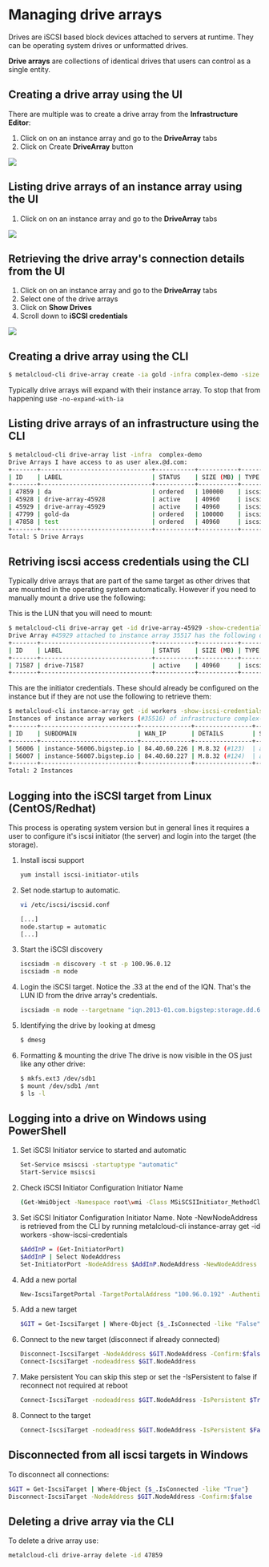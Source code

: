 # Managing drive arrays

Drives are iSCSI based block devices attached to servers at runtime. They can be operating system drives or unformatted drives.

**Drive arrays** are collections of identical drives that users can control as a single entity.

## Creating a drive array using the UI
There are multiple was to create a drive array from the **Infrastructure Editor**:
1. Click on on an instance array and go to the **DriveArray** tabs
2. Click on Create **DriveArray** button

![](/assets/guides/managing_drive_arrays1.png)

## Listing drive arrays of an instance array using the UI

1. Click on on an instance array and go to the **DriveArray** tabs

![](/assets/guides/managing_drive_arrays2.png)

## Retrieving the drive array's connection details from the UI

1. Click on on an instance array and go to the **DriveArray** tabs
2. Select one of the drive arrays
3. Click on **Show Drives**
4. Scroll down to **iSCSI credentials**

![](/assets/guides/managing_drive_arrays3.png)

## Creating a drive array using the CLI

```bash
$ metalcloud-cli drive-array create -ia gold -infra complex-demo -size 100000 -label da
```

Typically drive arrays will expand with their instance array. To stop that from happening use `-no-expand-with-ia`

## Listing drive arrays of an infrastructure using the CLI

```bash
$ metalcloud-cli drive-array list -infra  complex-demo
Drive Arrays I have access to as user alex.@d.com:
+-------+-------------------------------+-----------+-----------+-----------+-------------------------------+-----------+--------------------------+
| ID    | LABEL                         | STATUS    | SIZE (MB) | TYPE      | ATTACHED TO                   | DRV_CNT   | TEMPLATE                 |
+-------+-------------------------------+-----------+-----------+-----------+-------------------------------+-----------+--------------------------+
| 47859 | da                            | ordered   | 100000    | iscsi_ssd | gold (#37135)                 | 1         |                          |
| 45928 | drive-array-45928             | active    | 40960     | iscsi_ssd | workers (#35516)              | 2         | CentOS 7.4 (#78)         |
| 45929 | drive-array-45929             | active    | 40960     | iscsi_ssd | master (#35517)               | 1         | CentOS 7.4 (#78)         |
| 47799 | gold-da                       | ordered   | 100000    | iscsi_ssd | gold (#37135)                 | 1         |                          |
| 47858 | test                          | ordered   | 40960     | iscsi_ssd |                               | 1         |                          |
+-------+-------------------------------+-----------+-----------+-----------+-------------------------------+-----------+--------------------------+
Total: 5 Drive Arrays


```

## Retriving iscsi access credentials using the CLI

Typically drive arrays that are part of the same target as other drives that are mounted in the operating system automatically. However if you need to manually mount a drive use the following:

This is the LUN that you will need to mount:
```bash
$ metalcloud-cli drive-array get -id drive-array-45929 -show-credentials
Drive Array #45929 attached to instance array 35517 has the following drives:
+-------+-------------------------------+-----------+-----------+-----------+-------------------------------+--------------------------+--------------------------+-----------------------------------------------------------------------------------------------------+
| ID    | LABEL                         | STATUS    | SIZE (MB) | TYPE      | ATTACHED TO                   | TEMPLATE                 | DETAILS                  | CREDENTIALS                                                                                         |
+-------+-------------------------------+-----------+-----------+-----------+-------------------------------+--------------------------+--------------------------+-----------------------------------------------------------------------------------------------------+
| 71587 | drive-71587                   | active    | 40960     | iscsi_ssd | instance-56008                | CentOS 7.4(#78)          | CentOS  none             | Target: 100.96.0.12 Port:3260 IQN:iqn.2013-01.com.bigstep:storage.dd.6fjo87t.dd LUN ID:33 |
+-------+-------------------------------+-----------+-----------+-----------+-------------------------------+--------------------------+-----------------------
```
This are the initiator credentials. These should already be configured on the instance but if they are not use the following to retrieve them:
```bash
$ metalcloud-cli instance-array get -id workers -show-iscsi-credentials
Instances of instance array workers (#35516) of infrastructure complex-demo (#25524):
+-------+---------------------------+--------------+----------------+--------+----------------------------------------------------------------------------------------------------------------+
| ID    | SUBDOMAIN                 | WAN_IP       | DETAILS        | STATUS | ISCSI                                                                                                          |
+-------+---------------------------+--------------+----------------+--------+----------------------------------------------------------------------------------------------------------------+
| 56006 | instance-56006.bigstep.io | 84.40.60.226 | M.8.32 (#123)  | active | Initiator IQN: iqn.2019-03.com.bigstep.storage.instance-56006 Username: asdads Password: dd  |
| 56007 | instance-56007.bigstep.io | 84.40.60.227 | M.8.32 (#124)  | active | Initiator IQN: iqn.2019-03.com.bigstep.storage.instance-56007 Username: asd Password: dd  |
+-------+---------------------------+--------------+----------------+--------+----------------------------------------------------------------------------------------------------------------+
Total: 2 Instances
```

## Logging into the iSCSI target from Linux (CentOS/Redhat)

This process is operating system version but in general lines it requires a user to configure it's iscsi initiator (the server) and login into the target (the storage).

1. Install iscsi support

    ```bash
    yum install iscsi-initiator-utils
    ```

2. Set node.startup to automatic.

    ```bash
    vi /etc/iscsi/iscsid.conf

    [...]
    node.startup = automatic
    [...]
    ```

3. Start the iSCSI discovery

    ```bash
    iscsiadm -m discovery -t st -p 100.96.0.12
    iscsiadm -m node
    ```
4. Login the iSCSI target. Notice the .33 at the end of the IQN. That's the LUN ID from the drive array's credentials.

    ```bash
    iscsiadm -m node --targetname "iqn.2013-01.com.bigstep:storage.dd.6fjo87t.dd.33" --portal "100.96.0.12:3260" --login
    ```

5. Identifying the drive by looking at dmesg

    ```bash
    $ dmesg
    ```

5. Formatting & mounting the drive
The drive is now visible in the OS just like any other drive:

    ```bash
    $ mkfs.ext3 /dev/sdb1
    $ mount /dev/sdb1 /mnt
    $ ls -l
    ```

## Logging into a drive on Windows using PowerShell

1. Set iSCSI Initiator service to started and automatic
    ```bash
    Set-Service msiscsi -startuptype "automatic"
    Start-Service msiscsi
    ```

2. Check iSCSI Initiator Configuration Initiator Name
    ```bash
    (Get-WmiObject -Namespace root\wmi -Class MSiSCSIInitiator_MethodClass).iSCSINodeName
    ```

3. Set iSCSI Initiator Configuration Initiator Name.
    Note -NewNodeAddress is retrieved from the CLI by running metalcloud-cli instance-array get -id workers -show-iscsi-credentials
    ```bash
    $AddInP = (Get-InitiatorPort)
    $AddInP | Select NodeAddress
    Set-InitiatorPort -NodeAddress $AddInP.NodeAddress -NewNodeAddress "iqn.2020-03.com.bigstep.storage:instance-0000"
    ```

4. Add a new portal
    ```bash
    New-IscsiTargetPortal -TargetPortalAddress "100.96.0.192" -AuthenticationType OneWayCHAP -ChapUsername "ss" -ChapSecret "ss"
    ```

5. Add a new target
    ```bash
    $GIT = Get-IscsiTarget | Where-Object {$_.IsConnected -like "False"}
    ```

6. Connect to the new target (disconnect if already connected)
    ```bash
    Disconnect-IscsiTarget -NodeAddress $GIT.NodeAddress -Confirm:$false
    Connect-IscsiTarget -nodeaddress $GIT.NodeAddress
    ```

7. Make persistent
    You can skip this step or set the -IsPersistent to false if reconnect not required at reboot
    ```bash
    Connect-IscsiTarget -nodeaddress $GIT.NodeAddress -IsPersistent $True
    ```

8. Connect to the target
    ```bash
    Connect-IscsiTarget -nodeaddress $GIT.NodeAddress -IsPersistent $False -AsJob
    ```

## Disconnected from all iscsi targets in Windows

To disconnect all connections:

```bash
$GIT = Get-IscsiTarget | Where-Object {$_.IsConnected -like "True"}
Disconnect-IscsiTarget -NodeAddress $GIT.NodeAddress -Confirm:$false
```


## Deleting a drive array via the CLI
To delete a drive array use:

```bash
metalcloud-cli drive-array delete -id 47859
```

